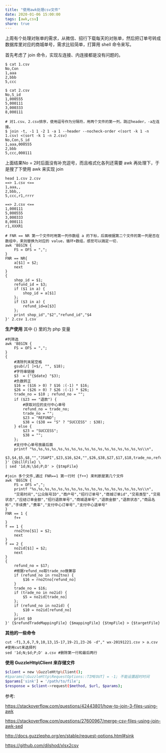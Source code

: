 ```yaml
---
title: "使用awk处理csv文件"
date: 2020-01-06 15:00:00
tags: [awk,csv]
share: true
---
```


上周有个处理对账单的需求，从微信、招行下载每天的对账单，然后把订单号转成数据库里对应的商城单号，需求比较简单，打算用 shell 命令来写。

首先考虑了 join 命令，实现左连接、内连接都是没有问题的。

```
$ cat 1.csv 
No,Con
1,aaa
2,bbb
5,ccc

$ cat 2.csv
No,S_id
1,000555
5,000111
3,000333
8,000111

# 对1.csv、2.csv排序，使用逗号作为分隔符，用两个文件的第一列，跳过header，-a左连接。
$ join -t, -1 1 -2 1 -a 1 --header --nocheck-order <(sort -k 1 -n 1.csv) <(sort -k 1 -n 2.csv) 
No,Con,S_id
1,aaa,000555
2,bbb
5,ccc,000111
```

上面结果No = 2时后面没有补充逗号，而且格式化各列还需要 awk 再处理下，于是搜了下使用 awk 来实现 join
<!-- more -->

```
head 1.csv 2.csv 
==> 1.csv <==
1,aaa,,
2,bbb,,
5,ccc,r1,rrrr

==> 2.csv <==
1,000111
5,000555
3,000333
8,000111
r1,XXXR1

# FNR == NR 第一个文件时用第一列作数组 a 的下标，后面根据第二个文件的第一列是否在数组中，来则替换为对应的 value，循环+数组，感觉可以搞定一切.
awk 'BEGIN {
    FS = OFS = ",";
}
FNR == NR{
  	a[$1] = $2;
  	next 
}
{
	shop_id = $1;
	refund_id = $3;
	if ($1 in a) {
		shop_id = a[$1]
	};
	if ($3 in a) {
		refund_id=a[$3]
	};
	print shop_id","$2","refund_id","$4
}' 2.csv 1.csv
```

**生产使用** 其中 {} 里的为 php 变量

```
#列筛选
awk 'BEGIN {
    FS = OFS = ",";
}
{
    #清除列末尾空格
    gsub(/[ ]+$/, "", $18);
    #字符串链接
    $3  = ("{$date} "$3);
    #负数转正
    $16 = ($16 > 0) ? $16 :(-1) * $16;
    $26 = ($26 > 0) ? $26 :(-1) * $26;
    trade_no = $10 ; refund_no = "";
    if ($23 == "退款") {
        #获取对应的支付中心单号
        refund_no = trade_no;
        trade_no = "";
        $23 = "REFUND";
        $38 = ($38 == "S" ? "SUCCESS" : $38);
    } else {
        $23 = "SUCCESS";
        $38 = "";
    };
    #支付中心单号放最后面
    printf "%s,%s,%s,%s,%s,%s,%s,%s,%s,%s,%s,%s,%s,%s,%s,%s,%s\\n",
    $3,$4,$5,$8,"","JSAPI",$23,$16,$24,"",$26,$38,$27,$17,$18,trade_no,refund_no
}' {$billFile} \
| sed '1d;N;\$d;P;D' > {$tmpFile}

#join 多个文件,通过 FNR==1 第一行时 {f++} 来判断是第几个文件
awk 'BEGIN {
    FS = OFS =",";
    printf "%s,%s,%s,%s,%s,%s,%s,%s,%s,%s,%s,%s,%s,%s,%s,%s,%s\\n",
    "交易时间","公众账号ID","商户号","招行订单号","商城订单id","交易类型","交易状态","应结订单金额","招行退款单号","商城退单号","退款金额","退款状态","商品名称","手续费","费率","支付中心订单号","支付中心退单号"
}
FNR == 1 { 
    f++
} 
f == 1 { 
    rno2tno[$1] = $2;
    next
}
f == 2 { 
    no2id[$1] = $2;
    next
}
{    
    refund_no = $17;
    #根据refund_no取trade_no做兼容
    if (refund_no in rno2tno) {
        $16 = rno2tno[refund_no]
    }
    trade_no = $16;
    if (trade_no in no2id) {
        $5 = no2id[trade_no]
    };
    if (refund_no in no2id) {
        $10 = no2id[refund_no]
    };
    print $0
}' {$refundTradeMappingFile} {$mappingFile} {$tmpFile} > {$targetFile}
```

**其他的一些命令**

```
cut -f1,3,6,7,9,10,13,15-17,19-21,23-26 -d"," wx-20191221.csv > a.csv #使用cut来选择列
sed '1d;N;$d;P;D' a.csv #删除第一行和最后两行
```

**使用 GuzzleHttp\Client 来存储文件**

```sh
$client = new \GuzzleHttp\Client();
#$params[\GuzzleHttp\RequestOptions::TIMEOUT] = -1; 不能设置超时时间
$params['sink'] = '/path/to/file';
$response = $client->request($method, $url, $params);
```



参考:

https://stackoverflow.com/questions/42443801/how-to-join-3-files-using-awk

https://stackoverflow.com/questions/27600967/merge-csv-files-using-join-awk-sed

http://docs.guzzlephp.org/en/stable/request-options.html#sink

https://github.com/dilshod/xlsx2csv 


